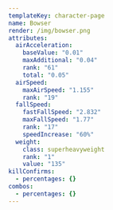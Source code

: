 ```yaml
---
templateKey: character-page
name: Bowser
render: /img/bowser.png
attributes:
  airAcceleration:
    baseValue: "0.01"
    maxAdditional: "0.04"
    rank: "61"
    total: "0.05"
  airSpeed:
    maxAirSpeed: "1.155"
    rank: "19"
  fallSpeed:
    fastFallSpeed: "2.832"
    maxFallSpeed: "1.77"
    rank: "17"
    speedIncrease: "60%"
  weight:
    class: superheavyweight
    rank: "1"
    value: "135"
killConfirms:
  - percentages: {}
combos:
  - percentages: {}
---
```

